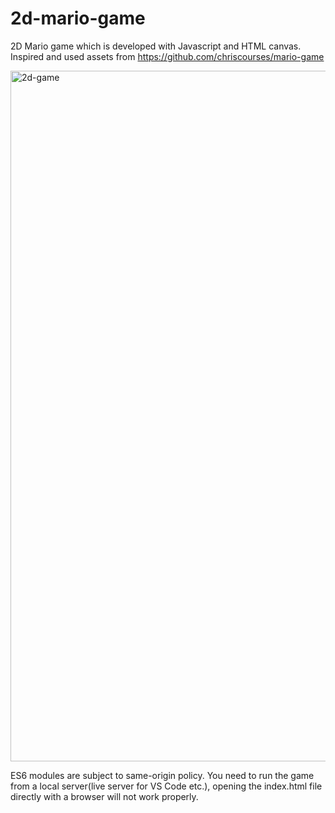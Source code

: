 # 2d-mario-game
2D Mario game which is developed with Javascript and HTML canvas.
Inspired and used assets from https://github.com/chriscourses/mario-game

<img width="1105" alt="2d-game" src="https://user-images.githubusercontent.com/84105094/166220578-cf524235-866d-4f1e-aeaf-376f0cb9a843.png">

ES6 modules are subject to same-origin policy. You need to run the game from a local server(live server for VS Code etc.), opening the index.html file directly with a browser will not work properly.
